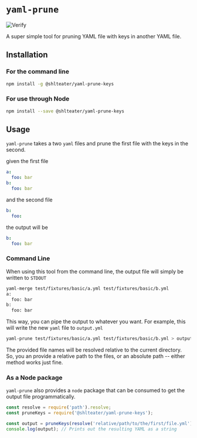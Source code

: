 # `yaml-prune`

![Verify](https://github.com/shlteater/yaml-prune-keys/workflows/Verify/badge.svg)

A super simple tool for pruning YAML file with keys in another YAML file.

## Installation

### For the command line

```bash
npm install -g @shlteater/yaml-prune-keys
```

### For use through Node

```bash
npm install --save @shlteater/yaml-prune-keys
```

## Usage

`yaml-prune` takes a two `yaml` files and prune the first file with the keys in the second.

given the first file
```yml
a:
  foo: bar
b:
  foo: bar
```

and the second file
```yml
b:
  foo: 
```

the output will be
```yml
b:
  foo: bar
```

### Command Line

When using this tool from the command line, the output file will simply be written to `STDOUT`

```bash
yaml-merge test/fixtures/basic/a.yml test/fixtures/basic/b.yml
a:
  foo: bar
b:
  foo: bar
```

This way, you can pipe the output to whatever you want. For example, this will write the new `yaml` file to `output.yml`

```bash
yaml-prune test/fixtures/basic/a.yml test/fixtures/basic/b.yml > output.yml
```

The provided file names will be resolved relative to the current directory. So, you an provide a relative path to the files, or an absolute path -- either method works just fine.

### As a Node package

`yaml-prune` also provides a `node` package that can be consumed to get the output file programmatically.

```javascript
const resolve = require('path').resolve;
const pruneKeys = require('@shlteater/yaml-prune-keys');

const output = pruneKeys(resolve('relative/path/to/the/first/file.yml'), '/Users/the/second/file.yml');
console.log(output); // Prints out the resulting YAML as a string
```
